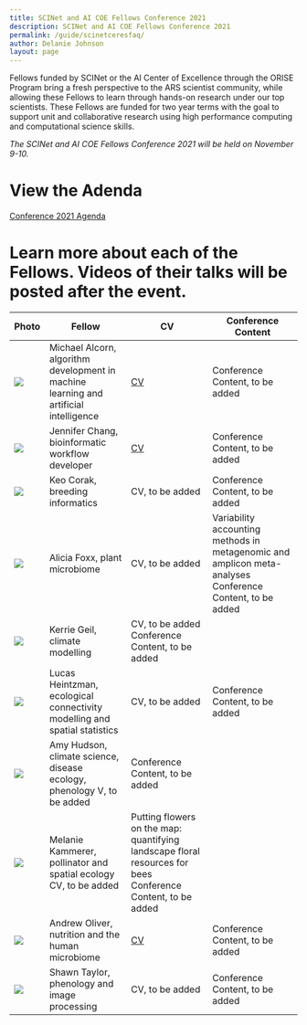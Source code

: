 ```yaml
---
title: SCINet and AI COE Fellows Conference 2021
description: SCINet and AI COE Fellows Conference 2021
permalink: /guide/scinetceresfaq/
author: Delanie Johnson
layout: page
---
```


Fellows funded by SCINet or the AI Center of Excellence through the ORISE Program bring a fresh perspective to the ARS scientist community, while allowing these Fellows to learn through hands-on research under our top scientists. These Fellows are funded for two year terms with the goal to support unit and collaborative research using high performance computing and computational science skills. 

*The SCINet and AI COE Fellows Conference 2021 will be held on November 9-10.*

# View the Adenda

[Conference 2021 Agenda](/assets/docs/SCINet-AI-COE-Agenda-1015.docx)

# Learn more about each of the Fellows. Videos of their talks will be posted after the event.

Photo | Fellow | CV | Conference Content
-------------|----------|-------------|---------------
![](/assets/img/team-image/michael-alcorn.jpg)        | Michael Alcorn, algorithm development in machine learning and artificial intelligence   | [CV](https://sites.google.com/view/michaelaalcorn/cv)    |Conference Content, to be added|
![](/assets/img/team-image/jennifer-chang.jpg)    | Jennifer Chang, bioinformatic workflow developer    | [CV](http://j23414.github.io/CV.pdf)    | Conference Content, to be added    |
![](/assets/img/team-image/keo-corak.jpg)    | Keo Corak, breeding informatics         | CV, to be added      | Conference Content, to be added       |
![](/assets/img/team-image/alicia-foxx.png)    | Alicia Foxx, plant microbiome         | CV, to be added   | Variability accounting methods in metagenomic and amplicon meta-analyses Conference Content, to be added |
![](/assets/img/team-image/kerrie-geil-300-300.jpg)    | Kerrie Geil, climate modelling        | CV, to be added      Conference Content, to be added       |
![](/assets/img/team-image/lucas-heintzman.png)    | Lucas Heintzman, ecological connectivity modelling and spatial statistics          | CV, to be added      | Conference Content, to be added       |
![](/assets/img/team-image/amy-hudson.png)    | Amy Hudson, climate science, disease ecology, phenology           V, to be added      | Conference Content, to be added       |
![](/assets/img/team-image/kammerer_userstory2.png)   | Melanie Kammerer, pollinator and spatial ecology         CV, to be added      | Putting flowers on the map: quantifying landscape floral resources for bees Conference Content, to be added |
![](/assets/img/team-image/andrew-oliver.jpg)    | Andrew Oliver, nutrition and the human microbiome         | [CV](https://drive.google.com/file/d/1ahre-c5Cis4wxqHcj1jO5I6-Z_83hXSA/view)      | Conference Content, to be added       |
![](/assets/img/team-image/shawn-taylor.png)    | Shawn Taylor, phenology and image processing       | CV, to be added      | Conference Content, to be added       |
